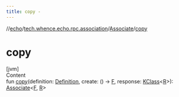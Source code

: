 ```yaml
---
title: copy -
---
```

//[echo](../../index.md)/[tech.whence.echo.rpc.association](../index.md)/[Associate](index.md)/[copy](copy.md)



# copy  
[jvm]  
Content  
fun [copy](copy.md)(definition: [Definition](../../tech.whence.echo.definition/-definition/index.md), create: () -> [F](index.md), response: [KClass](https://kotlinlang.org/api/latest/jvm/stdlib/kotlin.reflect/-k-class/index.html)<[R](index.md)>): [Associate](index.md)<[F](index.md), [R](index.md)>  



